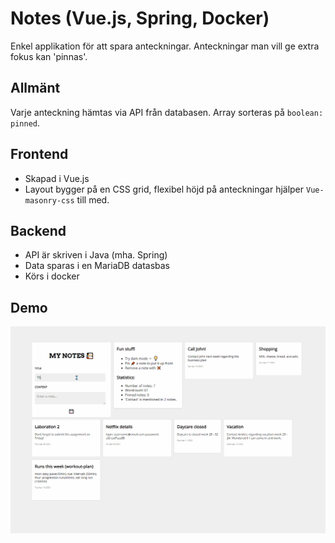 # Notes (Vue.js, Spring, Docker)

Enkel applikation för att spara anteckningar. Anteckningar man vill ge extra fokus kan 'pinnas'.

## Allmänt

Varje anteckning hämtas via API från databasen. Array sorteras på `boolean: pinned`.

## Frontend

- Skapad i Vue.js
- Layout bygger på en CSS grid, flexibel höjd på anteckningar hjälper `Vue-masonry-css` till med.

## Backend

- API är skriven i Java (mha. Spring)
- Data sparas i en MariaDB datasbas
- Körs i docker

## Demo

![](https://raw.githubusercontent.com/boalbert/notes-vue/master/demo-notes-app.gif)
